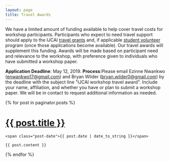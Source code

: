 ```yaml
---
layout: page
title: Travel Awards
---
```


We have a limited amount of funding available to help cover travel costs for workshop participants. Participants who expect to need travel support should apply to the IJCAI [travel grants](https://www.ijcai19.org/travel-grants.html) and, if applicable [student volunteer](https://www.ijcai19.org/call-for-volunteers.html) program (once those applications become available). Our travel awards will supplement this funding. Awards will be made based on participant need and relevance to the workshop, with preference given to individuals who have submitted a workshop paper.         

**Application Deadline**: May 12, 2019. 
**Process**:Please email Ezinne Nwankwo (enwankwo17@gmail.com) and Bryan Wilder (bryan.wilder0@gmail.com) by the deadline with the subject line "IJCAI workshop travel award". Include your name, affiliation, and whether you have or plan to submit a workshop paper. We will be in contact to request additional information as needed. 


<div class="posts">
  {% for post in paginator.posts %}
  <div class="post">
    <h1 class="post-title">
      <a href="{{ post.url }}">
        {{ post.title }}
      </a>
    </h1>

    <span class="post-date">{{ post.date | date_to_string }}</span>

    {{ post.content }}
  </div>
  {% endfor %}
</div>


